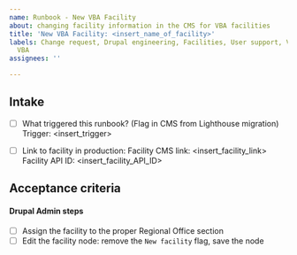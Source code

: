 ```yaml
---
name: Runbook - New VBA Facility
about: changing facility information in the CMS for VBA facilities
title: 'New VBA Facility: <insert_name_of_facility>'
labels: Change request, Drupal engineering, Facilities, User support, VA.gov frontend,
  VBA
assignees: ''

---
```


## Intake
- [ ] What triggered this runbook? (Flag in CMS from Lighthouse migration)
Trigger: <insert_trigger>

- [ ] Link to facility in production:
Facility CMS link: <insert_facility_link>
Facility API ID: <insert_facility_API_ID>

## Acceptance criteria


#### Drupal Admin steps
- [ ] Assign the facility to the proper Regional Office section
- [ ] Edit the facility node: remove the `New facility` flag, save the node
